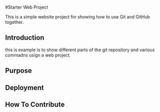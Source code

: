 #Starter Web Project

This is a simple website project for
showing how to use Git and GitHub together.

## Introduction

this is example is to show different parts of the git repository and various commadns usign a web project.

## Purpose

## Deployment

## How To Contribute